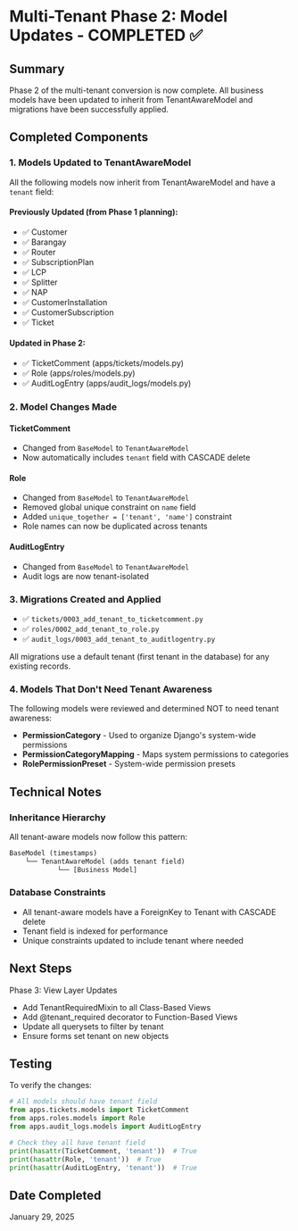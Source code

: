 # Multi-Tenant Phase 2: Model Updates - COMPLETED ✅

## Summary
Phase 2 of the multi-tenant conversion is now complete. All business models have been updated to inherit from TenantAwareModel and migrations have been successfully applied.

## Completed Components

### 1. Models Updated to TenantAwareModel
All the following models now inherit from TenantAwareModel and have a `tenant` field:

#### Previously Updated (from Phase 1 planning):
- ✅ Customer
- ✅ Barangay  
- ✅ Router
- ✅ SubscriptionPlan
- ✅ LCP
- ✅ Splitter
- ✅ NAP
- ✅ CustomerInstallation
- ✅ CustomerSubscription
- ✅ Ticket

#### Updated in Phase 2:
- ✅ TicketComment (apps/tickets/models.py)
- ✅ Role (apps/roles/models.py)
- ✅ AuditLogEntry (apps/audit_logs/models.py)

### 2. Model Changes Made

#### TicketComment
- Changed from `BaseModel` to `TenantAwareModel`
- Now automatically includes `tenant` field with CASCADE delete

#### Role
- Changed from `BaseModel` to `TenantAwareModel`
- Removed global unique constraint on `name` field
- Added `unique_together = ['tenant', 'name']` constraint
- Role names can now be duplicated across tenants

#### AuditLogEntry
- Changed from `BaseModel` to `TenantAwareModel`
- Audit logs are now tenant-isolated

### 3. Migrations Created and Applied
- ✅ `tickets/0003_add_tenant_to_ticketcomment.py`
- ✅ `roles/0002_add_tenant_to_role.py`
- ✅ `audit_logs/0003_add_tenant_to_auditlogentry.py`

All migrations use a default tenant (first tenant in the database) for any existing records.

### 4. Models That Don't Need Tenant Awareness
The following models were reviewed and determined NOT to need tenant awareness:
- **PermissionCategory** - Used to organize Django's system-wide permissions
- **PermissionCategoryMapping** - Maps system permissions to categories
- **RolePermissionPreset** - System-wide permission presets

## Technical Notes

### Inheritance Hierarchy
All tenant-aware models now follow this pattern:
```python
BaseModel (timestamps)
    └── TenantAwareModel (adds tenant field)
            └── [Business Model]
```

### Database Constraints
- All tenant-aware models have a ForeignKey to Tenant with CASCADE delete
- Tenant field is indexed for performance
- Unique constraints updated to include tenant where needed

## Next Steps
Phase 3: View Layer Updates
- Add TenantRequiredMixin to all Class-Based Views
- Add @tenant_required decorator to Function-Based Views  
- Update all querysets to filter by tenant
- Ensure forms set tenant on new objects

## Testing
To verify the changes:
```python
# All models should have tenant field
from apps.tickets.models import TicketComment
from apps.roles.models import Role
from apps.audit_logs.models import AuditLogEntry

# Check they all have tenant field
print(hasattr(TicketComment, 'tenant'))  # True
print(hasattr(Role, 'tenant'))  # True
print(hasattr(AuditLogEntry, 'tenant'))  # True
```

## Date Completed
January 29, 2025
